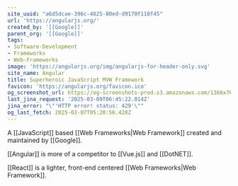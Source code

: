 ```yaml
---
site_uuid: "a6d5dcae-396c-4825-80ed-d9170f118f45"
url: 'https://angularjs.org/'
created_by: '[[Google]]'
parent_org: '[[Google]]'
tags:
- Software-Development
- Frameworks
- Web-Frameworks
image: 'https://angularjs.org/img/angularjs-for-header-only.svg'
site_name: Angular
title: Superheroic JavaScript MVW Framework
favicon: 'https://angularjs.org/favicon.ico'
og_screenshot_url: https://og-screenshots-prod.s3.amazonaws.com/1366x768/80/false/b79f7a0024168491927e9bed26bc7de8fc6d8b5d31a06fae66b222d35fb86a17.jpeg
last_jina_request: '2025-03-09T06:45:22.014Z'
jina_error: "\"'HTTP error! status: 429'\""
og_last_fetch: 2025-03-07T05:20:56.428Z
---
```


A [[JavaScript]] based [[Web Frameworks|Web Framework]] created and maintained by [[Google]].

[[Angular]] is more of a competitor to [[Vue.js]] and [[DotNET]].

[[React]] is a lighter, front-end centered [[Web Frameworks|Web Framework]].
